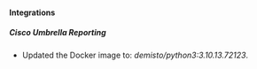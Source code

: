 #### Integrations
##### Cisco Umbrella Reporting
- Updated the Docker image to: *demisto/python3:3.10.13.72123*.
